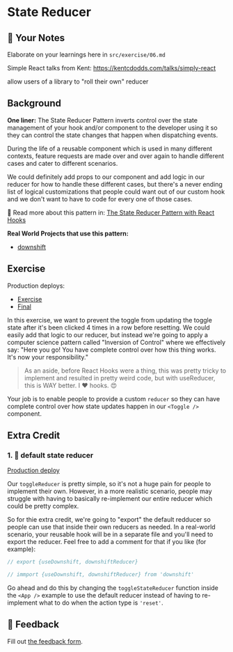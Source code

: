# State Reducer

## 📝 Your Notes

Elaborate on your learnings here in `src/exercise/06.md`


Simple React talks from Kent:
https://kentcdodds.com/talks/simply-react


allow users of a library to "roll their own" reducer
## Background

**One liner:** The State Reducer Pattern inverts control over the state
management of your hook and/or component to the developer using it so they can
control the state changes that happen when dispatching events.

During the life of a reusable component which is used in many different
contexts, feature requests are made over and over again to handle different
cases and cater to different scenarios.

We could definitely add props to our component and add logic in our reducer for
how to handle these different cases, but there's a never ending list of logical
customizations that people could want out of our custom hook and we don't want
to have to code for every one of those cases.

📜 Read more about this pattern in:
[The State Reducer Pattern with React Hooks](https://kentcdodds.com/blog/the-state-reducer-pattern-with-react-hooks)

**Real World Projects that use this pattern:**

- [downshift](https://github.com/downshift-js/downshift)

## Exercise

Production deploys:

- [Exercise](http://advanced-react-patterns-next.netlify.app/isolated/exercise/06.tsx)
- [Final](http://advanced-react-patterns-next.netlify.app/isolated/final/06.tsx)

In this exercise, we want to prevent the toggle from updating the toggle state
after it's been clicked 4 times in a row before resetting. We could easily add
that logic to our reducer, but instead we're going to apply a computer science
pattern called "Inversion of Control" where we effectively say: "Here you go!
You have complete control over how this thing works. It's now your
responsibility."

> As an aside, before React Hooks were a thing, this was pretty tricky to
> implement and resulted in pretty weird code, but with useReducer, this is WAY
> better. I ❤️ hooks. 😍

Your job is to enable people to provide a custom `reducer` so they can have
complete control over how state updates happen in our `<Toggle />` component.

## Extra Credit

### 1. 💯 default state reducer

[Production deploy](http://advanced-react-patterns-next.netlify.app/isolated/final/06.extra-1.tsx)

Our `toggleReducer` is pretty simple, so it's not a huge pain for people to
implement their own. However, in a more realistic scenario, people may struggle
with having to basically re-implement our entire reducer which could be pretty
complex.

So for thie extra credit, we're going to "export" the default redducer so people
can use that inside their own reducers as needed. In a real-world scenario, your
reusable hook will be in a separate file and you'll need to export the reducer.
Feel free to add a comment for that if you like (for example):

```ts
// export {useDownshift, downshiftReducer}

// immport {useDownshift, downshiftReducer} from 'downshift'
```

Go ahead and do this by changing the `toggleStateReducer` function inside the
`<App />` example to use the default reducer instead of having to re-implement
what to do when the action type is `'reset'`.

## 🦉 Feedback

Fill out
[the feedback form](https://ws.kcd.im/?ws=Advanced%20React%20Patterns%20%F0%9F%A4%AF&e=06%3A%20State%20Reducer&em=daniel.holpfer%40me.com).
